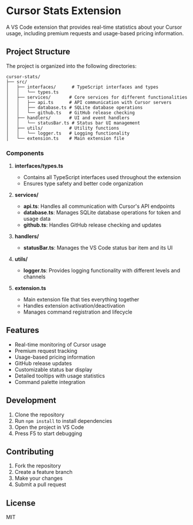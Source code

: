 # Cursor Stats Extension

A VS Code extension that provides real-time statistics about your Cursor usage, including premium requests and usage-based pricing information.

## Project Structure

The project is organized into the following directories:

```
cursor-stats/
├── src/
│   ├── interfaces/      # TypeScript interfaces and types
│   │   └── types.ts
│   ├── services/       # Core services for different functionalities
│   │   ├── api.ts      # API communication with Cursor servers
│   │   ├── database.ts # SQLite database operations
│   │   └── github.ts   # GitHub release checking
│   ├── handlers/       # UI and event handlers
│   │   └── statusBar.ts # Status bar UI management
│   ├── utils/          # Utility functions
│   │   └── logger.ts   # Logging functionality
│   └── extension.ts    # Main extension file
```

### Components

1. **interfaces/types.ts**
   - Contains all TypeScript interfaces used throughout the extension
   - Ensures type safety and better code organization

2. **services/**
   - **api.ts**: Handles all communication with Cursor's API endpoints
   - **database.ts**: Manages SQLite database operations for token and usage data
   - **github.ts**: Handles GitHub release checking and updates

3. **handlers/**
   - **statusBar.ts**: Manages the VS Code status bar item and its UI

4. **utils/**
   - **logger.ts**: Provides logging functionality with different levels and channels

5. **extension.ts**
   - Main extension file that ties everything together
   - Handles extension activation/deactivation
   - Manages command registration and lifecycle

## Features

- Real-time monitoring of Cursor usage
- Premium request tracking
- Usage-based pricing information
- GitHub release updates
- Customizable status bar display
- Detailed tooltips with usage statistics
- Command palette integration

## Development

1. Clone the repository
2. Run `npm install` to install dependencies
3. Open the project in VS Code
4. Press F5 to start debugging

## Contributing

1. Fork the repository
2. Create a feature branch
3. Make your changes
4. Submit a pull request

## License

MIT
